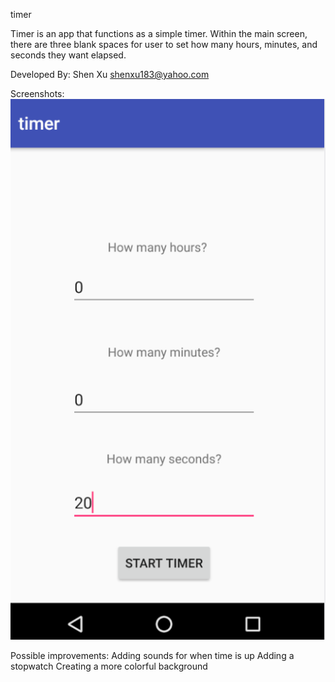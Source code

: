 timer

Timer is an app that functions as a simple timer. Within the main screen, there are three blank spaces for user to set how many hours, minutes, and seconds they want elapsed.

Developed By:
  Shen Xu         shenxu183@yahoo.com



Screenshots:
![alt text](https://github.com/JBV777/timer/blob/master/screenshots/homescreen.png)


Possible improvements:
  Adding sounds for when time is up
  Adding a stopwatch
  Creating a more colorful background
